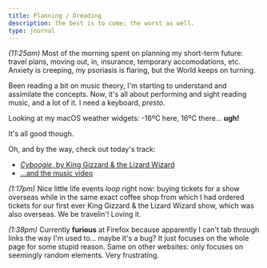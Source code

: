 ```yaml
---
title: Planning / Dreading
description: The best is to come; the worst as well.
type: journal
---
```


_(11:25am)_ Most of the morning spent on planning my short-term future: travel plans, moving out, in, insurance, temporary accomodations, etc. Anxiety is creeping, my psoriasis is flaring, but the World keeps on turning.

Been reading a bit on music theory, I'm starting to understand and assimilate the concepts. Now, it's all about performing and sight reading music, and a lot of it. I need a keyboard, _presto_.

Looking at my macOS weather widgets: -16ºC here, 16ºC there... **ugh!**

It's all good though.

Oh, and by the way, check out today's track:

- [_Cyboogie_, by King Gizzard & the Lizard Wizard](https://kinggizzard.bandcamp.com/track/cyboogie)
- [...and the music video](https://www.youtube.com/watch?v=_un9PYsE1_g)

_(1:17pm)_ Nice little life events _loop_ right now: buying tickets for a show overseas while in the same exact coffee shop from which I had ordered tickets for our first ever King Gizzard & the Lizard Wizard show, which was also overseas. We be travelin'! Loving it.

_(1:38pm)_ Currently **furious** at Firefox because apparently I can't tab through links the way I'm used to... maybe it's a bug? It just focuses on the whole page for some stupid reason. Same on other websites: only focuses on seemingly random elements. Very frustrating.

